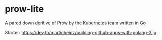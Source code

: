# prow-lite

A pared down deritive of Prow by the Kubernetes team written in Go

Starter: <https://dev.to/martinheinz/building-github-apps-with-golang-3ljo>
